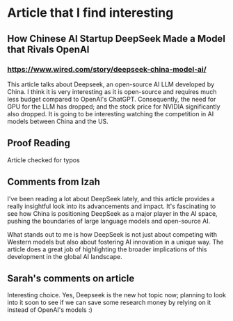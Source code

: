 # Article that I find interesting

## How Chinese AI Startup DeepSeek Made a Model that Rivals OpenAI

### https://www.wired.com/story/deepseek-china-model-ai/

This article talks about Deepseek, an open-source AI LLM developed by China. I think it is very interesting as it is open-source and requires much less budget compared to OpenAI's ChatGPT. Consequently, the need for GPU for the LLM has dropped; and the stock price for NVIDIA significantly also dropped. It is going to be interesting watching the competition in AI models between China and the US.

## Proof Reading

Article checked for typos

 
## Comments from Izah
I've been reading a lot about DeepSeek lately, and this article provides a 
really insightful look into its advancements and impact. It's fascinating 
to see how China is positioning DeepSeek as a major player in the AI 
space, pushing the boundaries of large language models and open-source AI.  

What stands out to me is how DeepSeek is not just about competing with 
Western models but also about fostering AI innovation in a unique way. The 
article does a great job of highlighting the broader implications of this 
development in the global AI landscape.  


## Sarah's comments on article

Interesting choice. Yes, Deepseek is the new hot topic now; planning to look into it soon to see if we can save some research money by relying on it instead of OpenAI's models :) 

